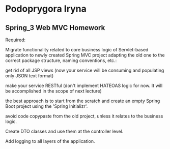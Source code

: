 # Podoprygora Iryna
## Spring_3 Web MVC Homework



Required:

Migrate functionality related to core business logic of Servlet-based application to newly created Spring MVC project adapting the old one to the correct package structure, naming conventions, etc.:

get rid of all JSP views (now your service will be consuming and populating only JSON text format)

make your service RESTful (don't implement HATEOAS logic for now. It will be accomplished in the scope of next lecture)

the best approach is to start from the scratch and create an empty Spring Boot project using the 'Spring Initializr'.

avoid code copypaste from the old project, unless it relates to the business logic.

Create DTO classes and use them at the controller level.

Add logging to all layers of the application. 

